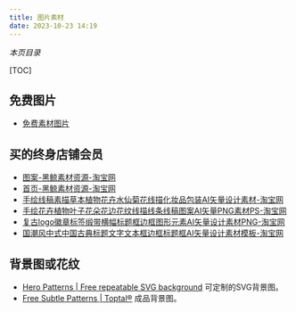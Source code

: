 ```yaml
---
title: 图片素材
date: 2023-10-23 14:19
---
```


*本页目录*

[TOC]


## 免费图片

- [免费素材图片](https://www.pexels.com/zh-cn/)

## 买的终身店铺会员
- [图案-黑鲸素材资源-淘宝网](https://hjsczy.taobao.com/category-1728334800.htm?spm=a1z10.5-c-s.w4010-22488839464.38.44fa5bacERGdk7&search=y&parentCatId=1728334799&parentCatName=%C9%E8%BC%C6%D4%AA%CB%D8&catName=%CD%BC%B0%B8#bd)
- [首页-黑鲸素材资源-淘宝网](https://hjsczy.taobao.com/?spm=a1z10.5-c-s.0.0.4eca1697szoLq4)
- [手绘线稿素描草本植物花卉水仙菊花线描化妆品包装AI矢量设计素材-淘宝网](https://item.taobao.com/item.htm?spm=a1z10.5-c-s.w4002-22488839465.32.4eca1697PDe1kj&id=719049403976)
- [手绘花卉植物叶子花朵花边花纹线描线条线稿图案AI矢量PNG素材PS-淘宝网](https://item.taobao.com/item.htm?spm=a1z10.5-c-s.w4002-22488839465.36.4eca1697PDe1kj&id=646230486960)
- [复古logo徽章标签缎带横幅标题框边框图形元素AI矢量设计素材PNG-淘宝网](https://item.taobao.com/item.htm?spm=a1z10.5-c-s.w4002-22488839465.22.72554233T9zSUc&id=734597125769)
- [国潮风中式中国古典标题文字文本框边框标题框AI矢量设计素材模板-淘宝网](https://item.taobao.com/item.htm?spm=a1z10.5-c-s.w4002-22488839465.20.72554233T9zSUc&id=665957781048)


## 背景图或花纹

- [Hero Patterns | Free repeatable SVG background](https://heropatterns.com/) 可定制的SVG背景图。
- [Free Subtle Patterns | Toptal®](https://www.toptal.com/designers/subtlepatterns/awesome-pattern/) 成品背景图。
